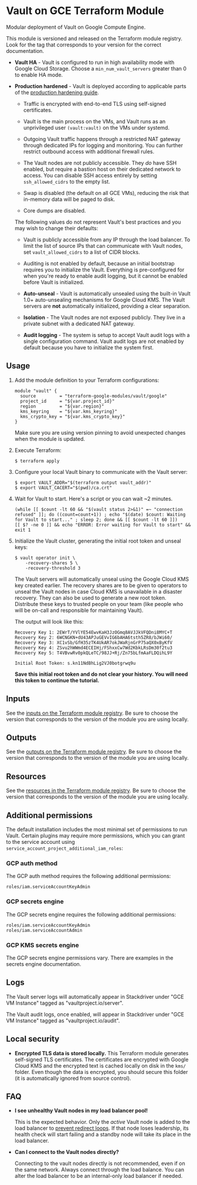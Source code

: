 # Vault on GCE Terraform Module

Modular deployment of Vault on Google Compute Engine.

This module is versioned and released on the Terraform module registry. Look for
the tag that corresponds to your version for the correct documentation.

- **Vault HA** - Vault is configured to run in high availability mode with
  Google Cloud Storage. Choose a `min_num_vault_servers` greater than 0 to
  enable HA mode.

- **Production hardened** - Vault is deployed according to applicable parts of
  the [production hardening guide][vault-production-hardening].

    - Traffic is encrypted with end-to-end TLS using self-signed certificates.

    - Vault is the main process on the VMs, and Vault runs as an unprivileged
      user `(vault:vault)` on the VMs under systemd.

    - Outgoing Vault traffic happens through a restricted NAT gateway through
      dedicated IPs for logging and monitoring. You can further restrict
      outbound access with additional firewall rules.

    - The Vault nodes are not publicly accessible. They _do_ have SSH enabled,
      but require a bastion host on their dedicated network to access. You can
      disable SSH access entirely by setting `ssh_allowed_cidrs` to the empty
      list.

    - Swap is disabled (the default on all GCE VMs), reducing the risk that
      in-memory data will be paged to disk.

    - Core dumps are disabled.

    The following values do not represent Vault's best practices and you may
    wish to change their defaults:

    - Vault is publicly accessible from any IP through the load balancer. To
      limit the list of source IPs that can communicate with Vault nodes, set
      `vault_allowed_cidrs` to a list of CIDR blocks.

    - Auditing is not enabled by default, because an initial bootstrap requires
      you to initialize the Vault. Everything is pre-configured for when you're
      ready to enable audit logging, but it cannot be enabled before Vault is
      initialized.

  - **Auto-unseal** - Vault is automatically unsealed using the built-in Vault
    1.0+ auto-unsealing mechanisms for Google Cloud KMS. The Vault servers are
    **not** automatically initialized, providing a clear separation.

  - **Isolation** - The Vault nodes are not exposed publicly. They live in a
    private subnet with a dedicated NAT gateway.

  - **Audit logging** - The system is setup to accept Vault audit logs with a
    single configuration command. Vault audit logs are not enabled by default
    because you have to initialize the system first.


## Usage

1. Add the module definition to your Terraform configurations:

    ```hcl
    module "vault" {
      source         = "terraform-google-modules/vault/google"
      project_id     = "${var.project_id}"
      region         = "${var.region}"
      kms_keyring    = "${var.kms_keyring}"
      kms_crypto_key = "${var.kms_crypto_key}"
    }
    ```

    Make sure you are using version pinning to avoid unexpected changes when the
    module is updated.

1. Execute Terraform:

    ```
    $ terraform apply
    ```

1. Configure your local Vault binary to communicate with the Vault server:

    ```
    $ export VAULT_ADDR="$(terraform output vault_addr)"
    $ export VAULT_CACERT="$(pwd)/ca.crt"
    ```

1. Wait for Vault to start. Here's a script or you can wait ~2 minutes.

    ```
    (while [[ $count -lt 60 && "$(vault status 2>&1)" =~ "connection refused" ]]; do ((count=count+1)) ; echo "$(date) $count: Waiting for Vault to start..." ; sleep 2; done && [[ $count -lt 60 ]])
    [[ $? -ne 0 ]] && echo "ERROR: Error waiting for Vault to start" && exit 1
    ```

1. Initialize the Vault cluster, generating the initial root token and unseal
keys:

    ```
    $ vault operator init \
        -recovery-shares 5 \
        -recovery-threshold 3
    ```

    The Vault servers will automatically unseal using the Google Cloud KMS key
    created earlier. The recovery shares are to be given to operators to unseal
    the Vault nodes in case Cloud KMS is unavailable in a disaster recovery.
    They can also be used to generate a new root token. Distribute these keys to
    trusted people on your team (like people who will be on-call and responsible
    for maintaining Vault).

    The output will look like this:

    ```
    Recovery Key 1: 2EWrT/YVlYE54EwvKaH3JzOGmq8AVJJkVFQDni8MYC+T
    Recovery Key 2: 6WCNGKN+dU43APJuGEVvIG6bAHA6tsth5ZR8/bJWi60/
    Recovery Key 3: XC1vSb/GfH35zTK4UkAR7okJWaRjnGrP75aQX0xByKfV
    Recovery Key 4: ZSvu2hWWmd4ECEIHj/FShxxCw7Wd2KbkLRsDm30f2tu3
    Recovery Key 5: T4VBvwRv0pkQLeTC/98JJ+Rj/Zn75bLfmAaFLDQihL9Y

    Initial Root Token: s.kn11NdBhLig2VJ0botgrwq9u
    ```

    **Save this initial root token and do not clear your history. You will need
    this token to continue the tutorial.**


## Inputs

See the [inputs on the Terraform module registry][registry-inputs]. Be sure to
choose the version that corresponds to the version of the module you are using
locally.


## Outputs

See the [outputs on the Terraform module registry][registry-outputs]. Be sure to
choose the version that corresponds to the version of the module you are using
locally.


## Resources

See the [resources in the Terraform module registry][registry-resources]. Be
sure to choose the version that corresponds to the version of the module you are
using locally.


## Additional permissions

The default installation includes the most minimal set of permissions to run
Vault. Certain plugins may require more permissions, which you can grant to the
service account using `service_account_project_additional_iam_roles`:

### GCP auth method

The GCP auth method requires the following additional permissions:

```
roles/iam.serviceAccountKeyAdmin
```

### GCP secrets engine

The GCP secrets engine requires the following additional permissions:

```
roles/iam.serviceAccountKeyAdmin
roles/iam.serviceAccountAdmin
```

### GCP KMS secrets engine

The GCP secrets engine permissions vary. There are examples in the secrets
engine documentation.


## Logs

The Vault server logs will automatically appear in Stackdriver under "GCE VM
Instance" tagged as "vaultproject.io/server".

The Vault audit logs, once enabled, will appear in Stackdriver under "GCE VM
Instance" tagged as "vaultproject.io/audit".


## Local security

- **Encrypted TLS data is stored locally.** This Terraform module generates
  self-signed TLS certificates. The certificates are encrypted with Google Cloud
  KMS and the encrypted text is cached locally on disk in the `kms/` folder.
  Even though the data is encrypted, you should secure this folder (it is
  automatically ignored from source control).


## FAQ

- **I see unhealthy Vault nodes in my load balancer pool!**

    This is the expected behavior. Only the _active_ Vault node is added to the
    load balancer to [prevent redirect loops][vault-redirect-loop]. If that node
    loses leadership, its health check will start failing and a standby node
    will take its place in the load balancer.

- **Can I connect to the Vault nodes directly?**

    Connecting to the vault nodes directly is not recommended, even if on the
    same network. Always connect through the load balance. You can alter the
    load balancer to be an internal-only load balancer if needed.

[vault-redirect-loop]: https://www.vaultproject.io/docs/concepts/ha.html#behind-load-balancers
[vault-production-hardening]: https://www.vaultproject.io/guides/operations/production.html
[registry-inputs]: https://registry.terraform.io/modules/terraform-google-modules/vault/google?tab=inputs
[registry-outputs]: https://registry.terraform.io/modules/terraform-google-modules/vault/google?tab=outputs
[registry-resources]: https://registry.terraform.io/modules/terraform-google-modules/vault/google?tab=resources
